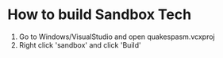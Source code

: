 # How to build Sandbox Tech
1. Go to Windows/VisualStudio and open quakespasm.vcxproj
2. Right click 'sandbox' and click 'Build'
